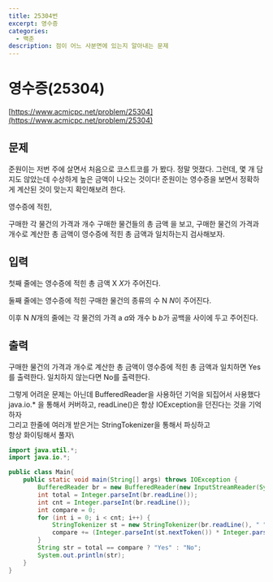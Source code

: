 ```yaml
---
title: 25304번
excerpt: 영수증
categories:
  - 백준
description: 점이 어느 사분면에 있는지 알아내는 문제
---
```


# 영수증(25304)

[https://www.acmicpc.net/problem/25304](https://www.acmicpc.net/problem/25304)

## 문제

준원이는 저번 주에 살면서 처음으로 코스트코를 가 봤다. 정말 멋졌다. 그런데, 몇 개 담지도 않았는데 수상하게 높은 금액이 나오는 것이다! 준원이는 영수증을 보면서 정확하게 계산된 것이 맞는지 확인해보려 한다.

영수증에 적힌,

구매한 각 물건의 가격과 개수 구매한 물건들의 총 금액 을 보고, 구매한 물건의 가격과 개수로 계산한 총 금액이 영수증에 적힌 총 금액과 일치하는지 검사해보자.

## 입력

첫째 줄에는 영수증에 적힌 총 금액 X $X$가 주어진다.

둘째 줄에는 영수증에 적힌 구매한 물건의 종류의 수 N $N$이 주어진다.

이후 N $N$개의 줄에는 각 물건의 가격 a $a$와 개수 b $b$가 공백을 사이에 두고 주어진다.

## 출력

구매한 물건의 가격과 개수로 계산한 총 금액이 영수증에 적힌 총 금액과 일치하면 Yes를 출력한다. 일치하지 않는다면 No를 출력한다.

그렇게 어려운 문제는 아닌데 BufferedReader을 사용하던 기억을 되집어서 사용했다\
java.io.\* 을 통해서 커버하고, readLine()은 항상 IOException을 던진다는 것을 기억하자\
그리고 한줄에 여러개 받은거는 StringTokenizer을 통해서 파싱하고\
항상 화이팅해서 풀자\


```java
import java.util.*;
import java.io.*;

public class Main{
    public static void main(String[] args) throws IOException {
        BufferedReader br = new BufferedReader(new InputStreamReader(System.in));
        int total = Integer.parseInt(br.readLine());
        int cnt = Integer.parseInt(br.readLine());
        int compare = 0;
        for (int i = 0; i < cnt; i++) {
            StringTokenizer st = new StringTokenizer(br.readLine(), " ");
            compare += (Integer.parseInt(st.nextToken()) * Integer.parseInt(st.nextToken()));
        }
        String str = total == compare ? "Yes" : "No";
        System.out.println(str);
    }
}
```
